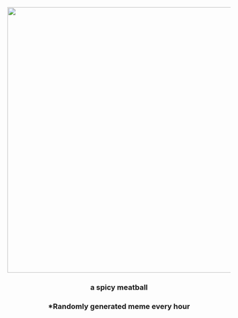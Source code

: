 <p align="center">
        <img src="https://i.redd.it/x3h70uqvb6d91.jpg" width="600" height="600">
        </p>
        <h3 align="center">a spicy meatball</h3>
        <h3 align="center">*Randomly generated meme every hour</h3>
    